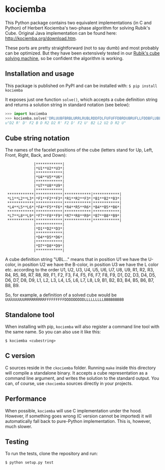 # kociemba
This Python package contains two equivalent implementations (in C and Python) of Herbert Kociemba's two-phase algorithm for solving Rubik's Cube.
Original Java implementation can be found here: http://kociemba.org/download.htm.

These ports are pretty straightforward (not to say dumb) and most probably can be optimized. But they have been extensively tested in our [Rubik's cube solving machine](https://blog.zok.pw/hacking/2015/08/18/fac-rubik-solver/), so be confident the algorithm is working.

## Installation and usage
This package is published on PyPI and can be installed with:
```$ pip install kociemba```

It exposes just one function ```solve()```, which accepts a cube definition string and returns a solution string in standard notation (see below):

```python
>>> import kociemba
>>> kociemba.solve('DRLUUBFBRBLURRLRUBLRDDFDLFUFUFFDBRDUBRUFLLFDDBFLUBLRBD')
u"D2 R' D' F2 B D R2 D2 R' F2 D' F2 U' B2 L2 U2 D R2 U"
```

## Cube string notation
The names of the facelet positions of the cube (letters stand for Up, Left, Front, Right, Back, and Down):
```
             |************|
             |*U1**U2**U3*|
             |************|
             |*U4**U5**U6*|
             |************|
             |*U7**U8**U9*|
             |************|
 ************|************|************|************|
 *L1**L2**L3*|*F1**F2**F3*|*R1**R2**F3*|*B1**B2**B3*|
 ************|************|************|************|
 *L4**L5**L6*|*F4**F5**F6*|*R4**R5**R6*|*B4**B5**B6*|
 ************|************|************|************|
 *L7**L8**L9*|*F7**F8**F9*|*R7**R8**R9*|*B7**B8**B9*|
 ************|************|************|************|
             |************|
             |*D1**D2**D3*|
             |************|
             |*D4**D5**D6*|
             |************|
             |*D7**D8**D9*|
             |************|
```

A cube definition string "UBL..." means that in position U1 we have the U-color, in position U2 we have the
B-color, in position U3 we have the L color etc. according to the order U1, U2, U3, U4, U5, U6, U7, U8, U9, R1, R2,
R3, R4, R5, R6, R7, R8, R9, F1, F2, F3, F4, F5, F6, F7, F8, F9, D1, D2, D3, D4, D5, D6, D7, D8, D9, L1, L2, L3, L4,
L5, L6, L7, L8, L9, B1, B2, B3, B4, B5, B6, B7, B8, B9.

So, for example, a definition of a solved cube would be `UUUUUUUUURRRRRRRRRFFFFFFFFFDDDDDDDDDLLLLLLLLLBBBBBBBBB`

## Standalone tool
When installing with pip, `kociemba` will also register a command line tool with the same name. So you can also use it like this:

```$ kociemba <cubestring>```

## C version
C sources reside in the `ckociemba` folder. Running `make` inside this directory will compile a standalone binary. It accepts a cube representation as a command line argument, and writes the solution to the standard output. You can, of course, use `ckociemba` sources directly in your projects.

## Performance
When possible, `kociemba` will use C implementation under the hood. However, if something goes wrong (C version cannot be imported) it will automatically fall back to pure-Python implementation. This is, however, much slower.


## Testing
To run the tests, clone the repository and run:

```$ python setup.py test```
